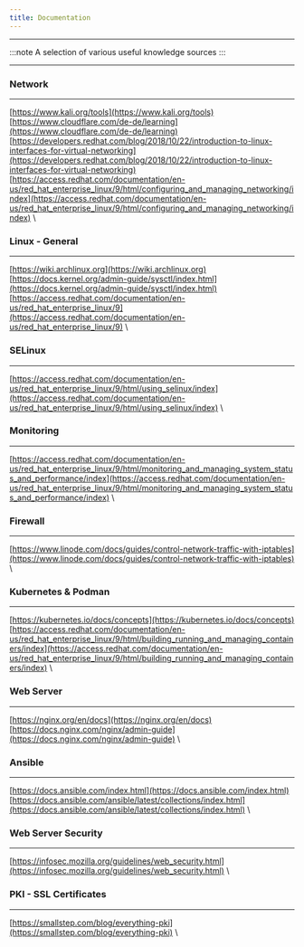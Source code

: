 ```yaml
---
title: Documentation
---
```


______________________________________________________________________

:::note
A selection of various useful knowledge sources
:::

______________________________________________________________________

### Network

______________________________________________________________________

[https://www.kali.org/tools](https://www.kali.org/tools) \
[https://www.cloudflare.com/de-de/learning](https://www.cloudflare.com/de-de/learning)
[https://developers.redhat.com/blog/2018/10/22/introduction-to-linux-interfaces-for-virtual-networking](https://developers.redhat.com/blog/2018/10/22/introduction-to-linux-interfaces-for-virtual-networking) \
[https://access.redhat.com/documentation/en-us/red_hat_enterprise_linux/9/html/configuring_and_managing_networking/index](https://access.redhat.com/documentation/en-us/red_hat_enterprise_linux/9/html/configuring_and_managing_networking/index) \\

### Linux - General

______________________________________________________________________

[https://wiki.archlinux.org](https://wiki.archlinux.org) \
[https://docs.kernel.org/admin-guide/sysctl/index.html](https://docs.kernel.org/admin-guide/sysctl/index.html) \
[https://access.redhat.com/documentation/en-us/red_hat_enterprise_linux/9](https://access.redhat.com/documentation/en-us/red_hat_enterprise_linux/9) \\

### SELinux

______________________________________________________________________

[https://access.redhat.com/documentation/en-us/red_hat_enterprise_linux/9/html/using_selinux/index](https://access.redhat.com/documentation/en-us/red_hat_enterprise_linux/9/html/using_selinux/index) \\

### Monitoring

______________________________________________________________________

[https://access.redhat.com/documentation/en-us/red_hat_enterprise_linux/9/html/monitoring_and_managing_system_status_and_performance/index](https://access.redhat.com/documentation/en-us/red_hat_enterprise_linux/9/html/monitoring_and_managing_system_status_and_performance/index) \\

### Firewall

______________________________________________________________________

[https://www.linode.com/docs/guides/control-network-traffic-with-iptables](https://www.linode.com/docs/guides/control-network-traffic-with-iptables) \\

### Kubernetes & Podman

______________________________________________________________________

[https://kubernetes.io/docs/concepts](https://kubernetes.io/docs/concepts) \
[https://access.redhat.com/documentation/en-us/red_hat_enterprise_linux/9/html/building_running_and_managing_containers/index](https://access.redhat.com/documentation/en-us/red_hat_enterprise_linux/9/html/building_running_and_managing_containers/index) \\

### Web Server

______________________________________________________________________

[https://nginx.org/en/docs](https://nginx.org/en/docs) \
[https://docs.nginx.com/nginx/admin-guide](https://docs.nginx.com/nginx/admin-guide) \\

### Ansible

______________________________________________________________________

[https://docs.ansible.com/index.html](https://docs.ansible.com/index.html) \
[https://docs.ansible.com/ansible/latest/collections/index.html](https://docs.ansible.com/ansible/latest/collections/index.html) \\

### Web Server Security

______________________________________________________________________

[https://infosec.mozilla.org/guidelines/web_security.html](https://infosec.mozilla.org/guidelines/web_security.html) \\

### PKI - SSL Certificates

______________________________________________________________________

[https://smallstep.com/blog/everything-pki](https://smallstep.com/blog/everything-pki) \\
